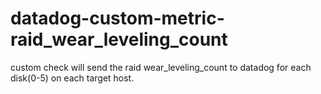 # datadog-custom-metric-raid_wear_leveling_count
custom check will send the raid wear_leveling_count to datadog for each disk(0-5) on each target host.
